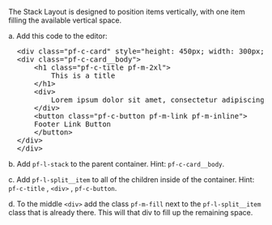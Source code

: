 The Stack Layout is designed to position items vertically, with one item filling the available vertical space. 

a. Add this code to the editor:

<pre class="file" data-filename="layout.html" data-target="replace">
  &lt;div class=&quot;pf-c-card&quot; style=&quot;height: 450px; width: 300px;&quot;&gt;
  &lt;div class=&quot;pf-c-card__body&quot;&gt;
      &lt;h1 class=&quot;pf-c-title pf-m-2xl&quot;&gt;
          This is a title
      &lt;/h1&gt;
      &lt;div&gt;
          Lorem ipsum dolor sit amet, consectetur adipiscing elit, sed do eiusmod tempor incididunt ut labore et dolore magna aliqua. Ut enim ad minim veniam, quis nostrud exercitation ullamco laboris nisi ut aliquip ex ea commodo consequat. Duis aute irure dolor in reprehenderit in voluptate velit esse cillum dolore eu fugiat nulla pariatur. Excepteur sint occaecat cupidatat non proident, sunt in culpa qui officia deserunt mollit anim id est laborum.
      &lt;/div&gt;
      &lt;button class=&quot;pf-c-button pf-m-link pf-m-inline&quot;&gt;
      Footer Link Button
      &lt;/button&gt;
  &lt;/div&gt;
  &lt;/div&gt;
</pre>

b. Add `pf-l-stack` to the parent container. Hint: `pf-c-card__body`.

c. Add `pf-l-split__item` to all of the children inside of the container. Hint: `pf-c-title` , `<div>` , `pf-c-button`.

d. To the middle `<div>` add the class `pf-m-fill` next to the `pf-l-split__item` class that is already there. This will that div to fill up the remaining space.
